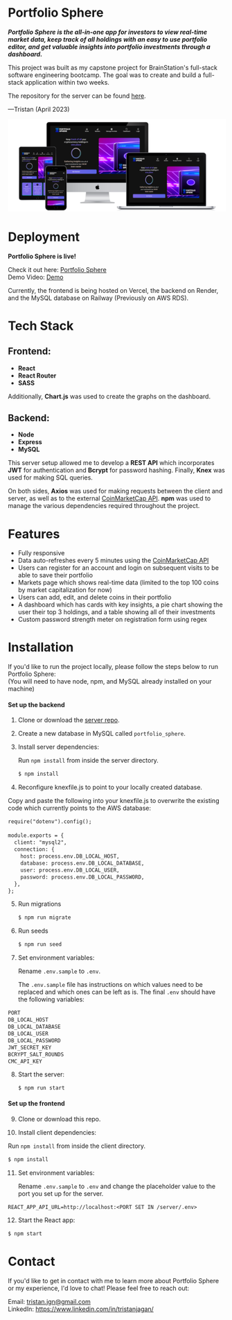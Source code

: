 
# Portfolio Sphere

***Portfolio Sphere is the all-in-one app for investors to view real-time market data, keep track of all holdings with an easy to use portfolio editor, and get valuable insights into portfolio investments through a dashboard.***

This project was built as my capstone project for BrainStation's full-stack software engineering bootcamp. The goal was to create and build a full-stack application within two weeks. 

The repository for the server can be found [here](https://github.com/TristanJgn/portfolio-sphere-server).

—Tristan (April 2023)


![Portfolio Sphere Screenshots](/Portfolio-Sphere-Mockups.png?raw=true)


# Deployment

**Portfolio Sphere is live!**

Check it out here: [Portfolio Sphere](https://portfolio-sphere.vercel.app/)\
Demo Video: [Demo](https://www.loom.com/share/db1fd414fc9f4d1dbe721957d3e1589a)

Currently, the frontend is being hosted on Vercel, the backend on Render, and the MySQL database on Railway (Previously on AWS RDS).




# Tech Stack

## Frontend:
* **React**
* **React Router**
* **SASS**

Additionally, **Chart.js**  was used to create the graphs on the dashboard.


## Backend:
* **Node**
* **Express**
* **MySQL**

This server setup allowed me to develop a **REST API** which incorporates **JWT** for authentication and **Bcrypt** for password hashing. Finally, **Knex** was used for making SQL queries.

On both sides, **Axios** was used for making requests between the client and server, as well as to the external [CoinMarketCap API](https://coinmarketcap.com/api/). **npm** was used to manage the various dependencies required throughout the project. 

# Features
* Fully responsive
* Data auto-refreshes every 5 minutes using the [CoinMarketCap API](https://coinmarketcap.com/api/)
* Users can register for an account and login on subsequent visits to be able to save their portfolio
* Markets page which shows real-time data (limited to the top 100 coins by market capitalization for now)
* Users can add, edit, and delete coins in their portfolio
* A dashboard which has cards with key insights, a pie chart showing the user their top 3 holdings, and a table showing all of their investments
* Custom password strength meter on registration form using regex

# Installation

If you'd like to run the project locally, please follow the steps below to run Portfolio Sphere:\
(You will need to have node, npm, and MySQL already installed on your machine)

#### Set up the backend

1. Clone or download the [server repo](https://github.com/TristanJgn/portfolio-sphere-server).

2. Create a new database in MySQL called `portfolio_sphere`.

3. Install server dependencies:  
   
   Run `npm install` from inside the server directory.
   ```bash    
   $ npm install
   ```
4. Reconfigure knexfile.js to point to your locally created database.

Copy and paste the following into your knexfile.js to overwrite the existing code which currently points to the AWS database:
```shell    
require("dotenv").config();

module.exports = {
  client: "mysql2",
  connection: {
    host: process.env.DB_LOCAL_HOST,
    database: process.env.DB_LOCAL_DATABASE,
    user: process.env.DB_LOCAL_USER,
    password: process.env.DB_LOCAL_PASSWORD,
  },
};
```
5. Run migrations
   ```bash
   $ npm run migrate
   ```
6. Run seeds
   ```bash
   $ npm run seed
   ```
7. Set environment variables:  
   
   Rename `.env.sample` to `.env`.

   The `.env.sample` file has instructions on which values need to be replaced and which ones can be left as is. The final `.env` should have the following variables: 
```shell
PORT
DB_LOCAL_HOST
DB_LOCAL_DATABASE
DB_LOCAL_USER
DB_LOCAL_PASSWORD
JWT_SECRET_KEY
BCRYPT_SALT_ROUNDS
CMC_API_KEY
```

8. Start the server:
   ```bash
   $ npm run start
   ```
#### Set up the frontend
9. Clone or download this repo.

10. Install client dependencies:  
   
   Run `npm install` from inside the client directory.
   ```bash    
   $ npm install
   ```
11. Set environment variables:

    Rename `.env.sample` to `.env` and change the placeholder value to the port you set up for the server.

```shell
REACT_APP_API_URL=http://localhost:<PORT SET IN /server/.env>
```
12. Start the React app:
```bash
$ npm start
```
    
# Contact

If you'd like to get in contact with me to learn more about Portfolio Sphere or my experience, I'd love to chat! Please feel free to reach out:

Email: [tristan.jgn@gmail.com](mailto:tristan.jgn@gmail.com)\
LinkedIn: https://www.linkedin.com/in/tristanjagan/


    
